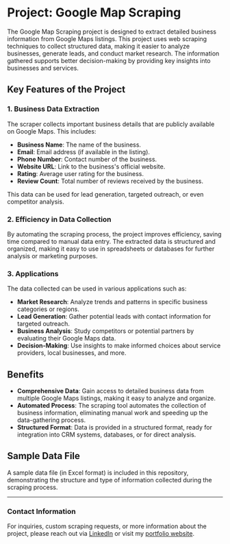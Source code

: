 # Project: Google Map Scraping

The Google Map Scraping project is designed to extract detailed business information from Google Maps listings. This project uses web scraping techniques to collect structured data, making it easier to analyze businesses, generate leads, and conduct market research. The information gathered supports better decision-making by providing key insights into businesses and services.

## Key Features of the Project

### 1. Business Data Extraction
The scraper collects important business details that are publicly available on Google Maps. This includes:
- **Business Name**: The name of the business.
- **Email**: Email address (if available in the listing).
- **Phone Number**: Contact number of the business.
- **Website URL**: Link to the business's official website.
- **Rating**: Average user rating for the business.
- **Review Count**: Total number of reviews received by the business.

This data can be used for lead generation, targeted outreach, or even competitor analysis.

### 2. Efficiency in Data Collection
By automating the scraping process, the project improves efficiency, saving time compared to manual data entry. The extracted data is structured and organized, making it easy to use in spreadsheets or databases for further analysis or marketing purposes.

### 3. Applications
The data collected can be used in various applications such as:
- **Market Research**: Analyze trends and patterns in specific business categories or regions.
- **Lead Generation**: Gather potential leads with contact information for targeted outreach.
- **Business Analysis**: Study competitors or potential partners by evaluating their Google Maps data.
- **Decision-Making**: Use insights to make informed choices about service providers, local businesses, and more.

## Benefits
- **Comprehensive Data**: Gain access to detailed business data from multiple Google Maps listings, making it easy to analyze and organize.
- **Automated Process**: The scraping tool automates the collection of business information, eliminating manual work and speeding up the data-gathering process.
- **Structured Format**: Data is provided in a structured format, ready for integration into CRM systems, databases, or for direct analysis.

## Sample Data File
A sample data file (in Excel format) is included in this repository, demonstrating the structure and type of information collected during the scraping process.

---

### Contact Information
For inquiries, custom scraping requests, or more information about the project, please reach out via [LinkedIn](https://www.linkedin.com/in/mominur--rahman/) or visit my [portfolio website](https://mominur.dev).
